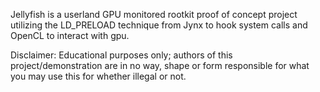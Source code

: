 Jellyfish is a userland GPU monitored rootkit proof of concept project utilizing the LD_PRELOAD technique from Jynx to hook 
system calls and OpenCL to interact with gpu.

Disclaimer:
Educational purposes only; authors of this project/demonstration are in no way, shape or form responsible for what you may use this
for whether illegal or not.
